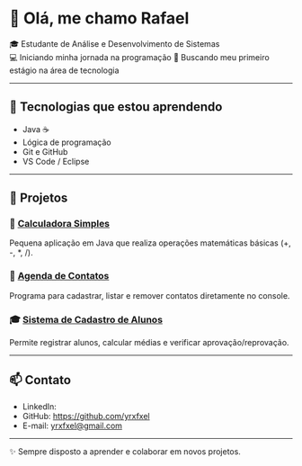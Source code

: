 # 👋 Olá, me chamo Rafael

🎓 Estudante de Análise e Desenvolvimento de Sistemas  
💻 Iniciando minha jornada na programação 
🚀 Buscando meu primeiro estágio na área de tecnologia  

---

## 🔧 Tecnologias que estou aprendendo
- Java ☕
- Lógica de programação
- Git e GitHub
- VS Code / Eclipse

---

## 📂 Projetos

### 🧮 [Calculadora Simples](https://github.com/seu-usuario/calculadora-java)
Pequena aplicação em Java que realiza operações matemáticas básicas (+, -, *, /).

### 📒 [Agenda de Contatos](https://github.com/seu-usuario/agenda-contatos-java)
Programa para cadastrar, listar e remover contatos diretamente no console.

### 🎓 [Sistema de Cadastro de Alunos](https://github.com/seu-usuario/cadastro-alunos-java)
Permite registrar alunos, calcular médias e verificar aprovação/reprovação.

---

## 📫 Contato
- LinkedIn: 
- GitHub: https://github.com/yrxfxel
- E-mail: yrxfxel@gmail.com

---

✨ Sempre disposto a aprender e colaborar em novos projetos.
